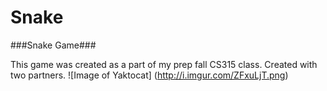 # Snake


###Snake Game###

This game was created as a part of my prep fall CS315 class. Created with two partners.
![Image of Yaktocat]
(http://i.imgur.com/ZFxuLjT.png)
